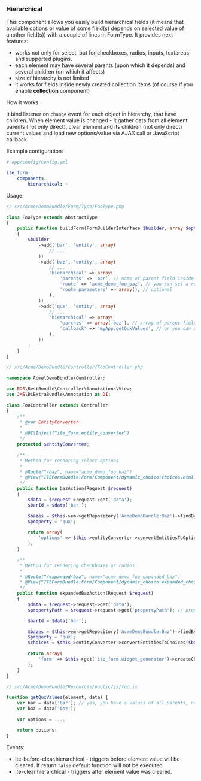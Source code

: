### Hierarchical

This component allows you easily build hierarchical fields (it means that available options or value of some field(s) depends on selected value of another field(s)) with a couple of lines in FormType. It provides next features:
 * works not only for select, but for checkboxes, radios, inputs, textareas and supported plugins.
 * each element may have several parents (upon which it depends) and several children (on which it affects)
 * size of hierarchy is not limited
 * it works for fields inside newly created collection items (of course if you enable **collection** component)

How it works:

It bind listener on `change` event for each object in hierarchy, that have children. When element value is changed - it gather data from all element parents (not only direct), clear element and its children (not only direct) current values and load new options/value via AJAX call or JavaScript callback.

Example configuration:

```yml
# app/config/config.yml

ite_form:
    components:
        hierarchical: ~
```

Usage:

```php
// src/Acme/DemoBundle/Form/Type/FooType.php

class FooType extends AbstractType
{
    public function buildForm(FormBuilderInterface $builder, array $options)
    {
        $builder
            ->add('bar', 'entity', array(
                // ...
            ))
            ->add('baz', 'entity', array(
                // ...
                'hierarchical' => array(
                    'parents' => 'bar', // name of parent field inside same form
                    'route' => 'acme_demo_foo_baz', // you can set a route for retrieving new values
                    'route_parameters' => array(), // optional
                ),
            ))
            ->add('qux', 'entity', array(
                // ...
                'hierarchical' => array(
                    'parents' => array('baz'), // array of parent field names inside same form
                    'callback' => 'myApp.getQuxValues', // or you can set JavaScript callback for it
                ),
            ))
        ;
    }
}
```

```php
// src/Acme/DemoBundle/Controller/FooController.php

namespace Acme\DemoBundle\Controller;

use FOS\RestBundle\Controller\Annotations\View;
use JMS\DiExtraBundle\Annotation as DI;

class FooController extends Controller
{
    /**
     * @var EntityConverter
     *
     * @DI\Inject("ite_form.entity_converter")
     */
    protected $entityConverter;

    /**
     * Method for rendering select options
     *
     * @Route("/baz", name="acme_demo_foo_baz")
     * @View("ITEFormBundle:Form/Component/dynamic_choice:choices.html.twig")
     */
    public function bazAction(Request $request)
    {
        $data = $request->request->get('data');
        $barId = $data['bar'];

        $bazes = $this->em->getRepository('AcmeDemoBundle:Baz')->findByBar($barId);
        $property = 'qux';

        return array(
            'options' => $this->entityConverter->convertEntitiesToOptions($bazes, $property)
        );
    }

    /**
     * Method for rendering checkboxes or radios
     *
     * @Route("/expanded-baz", name="acme_demo_foo_expanded_baz")
     * @View("ITEFormBundle:Form/Component/dynamic_choice:expanded_choices.html.twig")
     */
    public function expandedBazAction(Request $request)
    {
        $data = $request->request->get('data');
        $propertyPath = $request->request->get('propertyPath'); // property_path (or full_name) of the field is needed for rendering expanded choices

        $barId = $data['bar'];

        $bazes = $this->em->getRepository('AcmeDemoBundle:Baz')->findByBar($barId);
        $property = 'qux';
        $choices = $this->entityConverter->convertEntitiesToChoices($bazes, $property);

        return array(
            'form' => $this->get('ite_form.widget_generator')->createChoiceView($propertyPath, $choices);
        );
    }
}
```

```js
// src/Acme/DemoBundle/Resources/public/js/foo.js

function getQuxValues(element, data) {
    var bar = data['bar']; // yes, you have a values of all parents, not only direct
    var baz = data['baz'];

    var options = ...;

    return options;
}
```

Events:
 * ite-before-clear.hierarchical - triggers before element value will be cleared. If return `false` default function will not be executed.
 * ite-clear.hierarchical - triggers after element value was cleared.